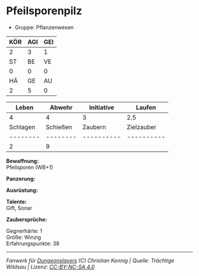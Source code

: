 # Pfeilsporenpilz  
- Gruppe: Pflanzenwesen  

| KÖR | AGI | GEI |  
| --- | --- | --- |  
| 2   | 3   | 1   |
| ST  | BE  | VE  |  
| 0   | 0   | 0   |
| HÄ  | GE  | AU  |  
| 2   | 5   | 0   |


| Leben    | Abwehr   | Initiative | Laufen     |
| -------- | -------- | ---------- | ---------- |
| 4        | 4        | 3          | 2.5        |
| Schlagen | Schießen | Zaubern    | Zielzauber |
| -------- | -------- | ---------- | ---------- |
| 2        | 9        |            |            |

**Bewaffnung:**  
Pfeilsporen (WB+1)

**Panzerung:**  


**Ausrüstung:**  


**Talente:**  
Gift, Sonar

**Zaubersprüche:**  


Gegnerhärte: 1  
Größe: Winzig  
Erfahrungspunkte: 38  



___
*Fanwerk für [Dungeonslayers](https://www.dungeonslayers.net/) (C) Christian Kennig | Quelle: Trächtige Wildsau | Lizenz: [CC-BY-NC-SA 4.0](https://creativecommons.org/licenses/by-nc-sa/4.0/deed.de)*